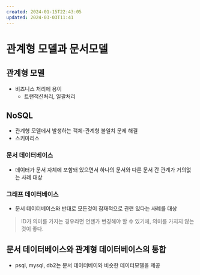 ```yaml
---
created: 2024-01-15T22:43:05
updated: 2024-03-03T11:41
---
```

# 관계형 모델과 문서모델
## 관계형 모델
- 비즈니스 처리에 용이
	- 트랜잭션처리, 일괄처리

## NoSQL
- 관계형 모델에서 발생하는 객체-관계형 불일치 문제 해결
- 스키마리스
### 문서 데이터베이스
- 데이터가 문서 자체에 포함돼 있으면서 하나의 문서와 다른 문서 간 관계가 거의없는 사례 대상

### 그래프 데이터베이스
- 문서 데이터베이스와 반대로 모든것이 잠재적으로 관련 있다는 사례를 대상

> ID가 의미를 가지는 경우라면 언젠가 변경해야 할 수 있기에, 의미를 가지지 않는 것이 좋다.

## 문서 데이터베이스와 관계형 데이터베이스의 통합
- psql, mysql, db2는 문서 데이터베이와 비슷한 데이터모델을 제공